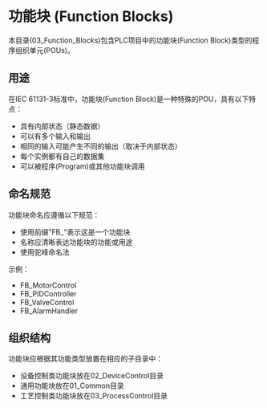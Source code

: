 # 功能块 (Function Blocks)

本目录(03_Function_Blocks)包含PLC项目中的功能块(Function Block)类型的程序组织单元(POUs)。

## 用途

在IEC 61131-3标准中，功能块(Function Block)是一种特殊的POU，具有以下特点：
- 具有内部状态（静态数据）
- 可以有多个输入和输出
- 相同的输入可能产生不同的输出（取决于内部状态）
- 每个实例都有自己的数据集
- 可以被程序(Program)或其他功能块调用

## 命名规范

功能块命名应遵循以下规范：
- 使用前缀"FB_"表示这是一个功能块
- 名称应清晰表达功能块的功能或用途
- 使用驼峰命名法

示例：
- FB_MotorControl
- FB_PIDController
- FB_ValveControl
- FB_AlarmHandler

## 组织结构

功能块应根据其功能类型放置在相应的子目录中：
- 设备控制类功能块放在02_DeviceControl目录
- 通用功能块放在01_Common目录
- 工艺控制类功能块放在03_ProcessControl目录